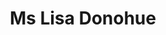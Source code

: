 ---
layout: layouts/profile.liquid
title: Ms Lisa Donohue
id: lisadonohue7
prefix: Ms
first: Lisa
middle: 
last: Donohue
suffix: 
email: ebkd@scortoncreekventures.com
currentTitle: Corporate Board Director | Former CEO Publicis Spine & Starcom USA | Former Global Brand President Starcom Worldwide
currentOrg: GAP Inc. | NRG Energy | Brown Jordan Inc.
bio: Lisa Donohue<br /><br />Experienced Corporate Board Director | CEO<br /><br />Collaborative C-Suite executive with strategic and operational experience.<br /><br />Extensive global consumer marketing expertise.<br /><br />Corporate Board Director across public and private companies. Range of committee experience and ESG involvement.<br /><br />Non-profit Board Leadership in education and female leadership development.<br /><br />Relevant Strengths&#58;<br /><br />- Global Executive Leadership<br /><br />- Governance and Committees<br /><br />- P&L Management<br /><br />- Strategic Planning<br /><br />- Digital Business Transformation<br /><br />- Consumer Driven Strategies<br /><br />- Digital, Data and Technology<br /><br />Current Corporate Boards<br /><br />Independent Director for 2 public and 1 privately held companies<br /><br />Member of the National Association of Corporate Directors (NACD)<br /><br />GAP Inc 11.21 -<br /><br />NYSE listed (GPS), Fortune 500 company. Leading global retailer with brands including Gap, Old Navy, Athleta and Banana Republic<br /><br />Compensation & Management Development Committee<br /><br />NRG Energy 10.20 -<br /><br />NYSE listed (NRG), Fortune 500 company. The leading integrated U.S. power company producing and selling energy and related consumer products and services.<br /><br />Audit Committee<br /><br />Nominating and Governance Committee<br /><br />Financial and Risk Management Committee (FARM)<br /><br />Nuclear Energy Committee Member<br /><br />Brown Jordan 8.21 -<br /><br />Privately held leading manufacturer of indoor and outdoor furniture servicing a variety of commercial and consumer markets.<br /><br />Modernizing consumer experience, brand portfolio architecture, entrance to e-commerce, brand refresh<br /><br />Past Corporate Boards<br /><br />AcuityAds Holdings <br /><br />NASDAQ listed (SYNC) leading provider of cloud-based Collaboration and Identity Management software and services serving global enterprises, video, internet and communications providers, and governments. Helped drive sale to private equity firm.<br /><br />Chair Compensation Committee<br /><br />Audit Committee<br /><br />Professional Experience<br /><br />Publicis Groupe<br /><br />Expansive career in marketing at Publicis Groupe, 3rd largest Global Communications Holding Company with revenue of ~ €10B.<br /><br />Decade focused in C-Suite management roles and on global executive leadership teams. Member of Publicis Groupe Management Committee helping define and operationalize strategy and leading 80,000 employees in over 130 offices globally.<br /><br />Provided consultative consumer marketing services including business growth opportunities, transformation agendas, consumer centric strategies, omnichannel marketing spend allocations, ZBB cost management, marketing and technology audits.<br /><br />Global experience spans many industry verticals and consumer facing businesses including retail, consumer electronics, FMCG, financial services, alcoholic beverages, healthcare, and entertainment.<br /><br />Drove value for Fortune 500 and digitally driven/DTC companies including Airbnb, Best Buy, AB InBev, Samsung, Procter & Gamble, ESPN, Disney, Novartis, Bank of America, Kellogg’s, KraftHeinz, Visa, Beam Suntory.<br /><br />4 A’s Board of Directors and Ad Council Board of Directors<br /><br />CEO Publicis Spine Publicis Groupe <br /><br />Created and led Marketing Technology start-up inside Publicis Groupe, reporting directly to the Chairman/CEO and COO of Publicis Groupe.<br /><br />During tenure, Publicis Spine grew from zero to €20M+ revenue in SaaS + services model and contributed to conversion of $4.6B in incremental media billings.<br /><br />Leveraged the collective power of data, technology and talent to provide marketing transformation services to clients.<br /><br />Developed proprietary applied intelligence growth platform leveraging data, AI/ML and technology to identify and convert topline sales growth and improve operational efficiencies.<br /><br />Ran M&A process aimed at identifying companies to accelerate platform development globally and increase high demand talent skill sets.<br /><br />Managed 200+ globally distributed software development team - including GDD resources in India and Argentina – and unified 3,500+ data strategists, data scientists, data engineers and analysts globally to provide professional services.<br /><br />Global Brand President Starcom Worldwide (2016 - 2017)&amp;lt;<br /><br />Led largest global media business unit of Publicis Groupe and top 3 global media services company. Reporting directly to Publicis Groupe COO.<br /><br />Managed $75+ billion in global media billings, $625+ million in revenue and 7,100+ global employees in 100+ offices.<br /><br />Delivered range of consultative marketing services to Fortune 500 companies including&#58; growth and transformation strategies, omnichannel marketing and communications strategies, channel allocations, content strategies, measurement and data and technology maturity audits.<br /><br />CEO Starcom USA, a division Starcom Worldwide <br /><br />She Runs It <br /><br />Co-Chair Foundation Board<br /><br />Board President Operating Board<br /><br />110 year history dedicated to supporting and empowering female leadership in the marketing, media, and technology industry. Services include mentoring, networking, community building, C-Suite industry speakers, education loan relief and job bank.<br /><br />Guiding expansion of the SRI Foundation Board to more effectively leverage philanthropic giving to support the initiatives.<br /><br />Milton Academy President Board of Trustees | 7 years<br /><br />Trustee | 14years<br /><br />$420M+ endowment with most recent completed Capital Campaign raising $180M+ for endowment.<br /><br />Key initiatives include 10 Year Strategic Plan, Curriculum Renewal, Land and Property Strategy, Debt Refinancing and Campus Master Planning and Development<br /><br />Helped guide institution through COVID-19 pandemic including focus on health and safety requirements, development of best-in-class remote and hybrid learning models across K-12 day and global boarding students<br /><br />Personal<br /><br />Brown University (’87) BA Dual Major in Organizational Behavior and Management and Business Economics.<br /><br />Reside in New York and Massachusetts<br /><br />Avid athlete with current focus on golf, skiing, hiking and paddle boarding.
linkedin: www.linkedin.com/in/lisa-b-donohue
tiktok: 
twitter: 
aboutme: 
insta: 
orgURL: 
snapchat: 
personalURL: 
smallHeadshotURL: assets/images/headshots/IMG_0012_converted_scaled.avif
originalHeadshotURL: assets/images/headshots/IMG_0012_converted_scaled.avif
tags-experience: 
    - Business Development
    - Corporate Development
    - Digital Transformation
    - Governance
    - Private Companies
    - Public Companies
    - Supply Chain
    - Digital
    - Digital Transformation
    - Global
    - Governance
    - International
    - Marketing
    - P&L&#58; $0-$500M
    - Public Companies
    - Transformational and Growth
    - SAAS
tags-current-industries: 
    - Apparel Manufacturing
    - Energy/Utilities
    - Furniture and Home Furnishings Stores
tags-current-position: 
    - CEO / Chief Executive Officer
    - EVP / Executive Vice President
    - President
    - SVP / Senior Vice President
    - VP / Vice President
tags-past-industries: 
    - Advertising
    - Amusement, Gambling, and Recreation Industries
    - Apparel Manufacturing
    - Beverage and Tobacco Product Manufacturing
    - Broadcasting (except Internet)
    - Clothing and Clothing Accessories Stores
    - Corporate Directorships
    - Electronics and Appliance Stores
    - Finance and Insurance
    - Food Services and Drinking Places
    - Insurance Carriers and Related Activities
    - Internet Publishing and Broadcasting
    - Marketing/Sales
    - Media
    - Motion Picture and Sound Recording Industries
    - Motor Vehicle and Parts Dealers
    - PR/Communications
    - Publishing Industries (except Internet)
    - Technology
    - Telecommunications
tags-past-position: 
tags-current-board-service: 
    - Corporate Public
    - Private Equity
tags-past-board-service: 
    - Corporate Public
    - Nonprofit
boards-current-corporate-private: 
boards-current-corporate-public: 
    - Gap Inc, Independent Director
    - NRG Energy, Independent Director
boards-current-nonprofit: 
boards-current-privateequity: 
    - Brown Jordan Inc, Independent Director
boards-current-spac: 
boards-current-vc: 
boards-past-corporate-private: 
boards-past-corporate-public: 
    - Acuity Ads Holdings, Independent Director
    - Synacor, Independent Director
boards-past-nonprofit: 
    - Milton Academy, President Board of Trustees | Trustee
    - She Runs It Operating Board, Board President
    - She Runs It Foundation Board, Co-Chair
    - 4 A's, Director
boards-past-privateequity: 
boards-past-spac: 
boards-past-vc: 
---